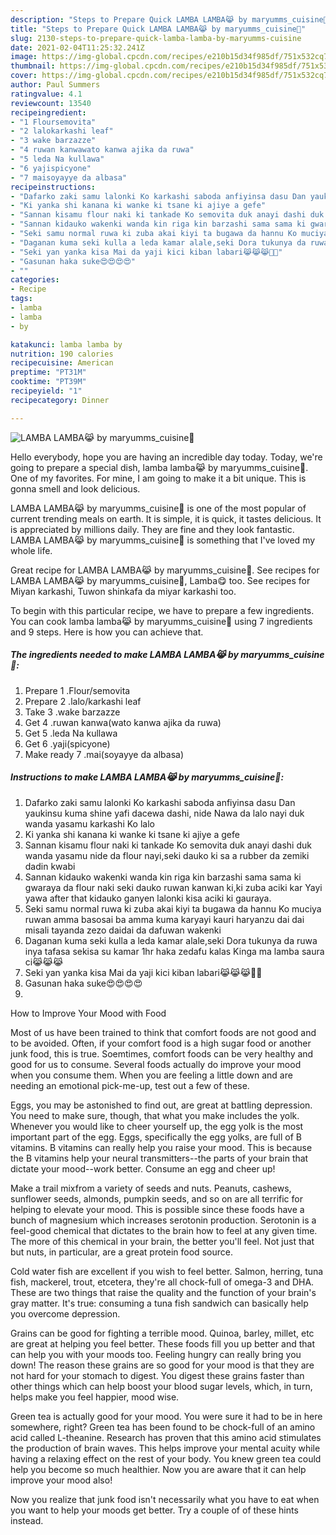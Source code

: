 ```yaml
---
description: "Steps to Prepare Quick LAMBA LAMBA😹 by maryumms_cuisine🌸"
title: "Steps to Prepare Quick LAMBA LAMBA😹 by maryumms_cuisine🌸"
slug: 2130-steps-to-prepare-quick-lamba-lamba-by-maryumms-cuisine
date: 2021-02-04T11:25:32.241Z
image: https://img-global.cpcdn.com/recipes/e210b15d34f985df/751x532cq70/lamba-lamba😹-by-maryumms_cuisine🌸-recipe-main-photo.jpg
thumbnail: https://img-global.cpcdn.com/recipes/e210b15d34f985df/751x532cq70/lamba-lamba😹-by-maryumms_cuisine🌸-recipe-main-photo.jpg
cover: https://img-global.cpcdn.com/recipes/e210b15d34f985df/751x532cq70/lamba-lamba😹-by-maryumms_cuisine🌸-recipe-main-photo.jpg
author: Paul Summers
ratingvalue: 4.1
reviewcount: 13540
recipeingredient:
- "1 Floursemovita"
- "2 lalokarkashi leaf"
- "3 wake barzazze"
- "4 ruwan kanwawato kanwa ajika da ruwa"
- "5 leda Na kullawa"
- "6 yajispicyone"
- "7 maisoyayye da albasa"
recipeinstructions:
- "Dafarko zaki samu lalonki Ko karkashi saboda anfiyinsa dasu Dan yaukinsu kuma shine yafi dacewa dashi, nide Nawa da lalo nayi duk wanda yasamu karkashi Ko lalo"
- "Ki yanka shi kanana ki wanke ki tsane ki ajiye a gefe"
- "Sannan kisamu flour naki ki tankade Ko semovita duk anayi dashi duk wanda yasamu nide da flour nayi,seki dauko ki sa a rubber da zemiki dadin kwabi"
- "Sannan kidauko wakenki wanda kin riga kin barzashi sama sama ki gwaraya da flour naki seki dauko ruwan kanwan ki,ki zuba aciki kar Yayi yawa after that kidauko ganyen lalonki kisa aciki ki gauraya."
- "Seki samu normal ruwa ki zuba akai kiyi ta bugawa da hannu Ko muciya ruwan amma basosai ba amma kuma karyayi kauri haryanzu dai dai misali tayanda zezo daidai da dafuwan wakenki"
- "Daganan kuma seki kulla a leda kamar alale,seki Dora tukunya da ruwa inya tafasa sekisa su kamar 1hr haka zedafu kalas Kinga ma lamba saura ci😹😹😹"
- "Seki yan yanka kisa Mai da yaji kici kiban labari😹😹😹🤤🤤"
- "Gasunan haka suke😍😍😍😍"
- ""
categories:
- Recipe
tags:
- lamba
- lamba
- by

katakunci: lamba lamba by 
nutrition: 190 calories
recipecuisine: American
preptime: "PT31M"
cooktime: "PT39M"
recipeyield: "1"
recipecategory: Dinner

---
```



![LAMBA LAMBA😹 by maryumms_cuisine🌸](https://img-global.cpcdn.com/recipes/e210b15d34f985df/751x532cq70/lamba-lamba😹-by-maryumms_cuisine🌸-recipe-main-photo.jpg)

Hello everybody, hope you are having an incredible day today. Today, we're going to prepare a special dish, lamba lamba😹 by maryumms_cuisine🌸. One of my favorites. For mine, I am going to make it a bit unique. This is gonna smell and look delicious.

LAMBA LAMBA😹 by maryumms_cuisine🌸 is one of the most popular of current trending meals on earth. It is simple, it is quick, it tastes delicious. It is appreciated by millions daily. They are fine and they look fantastic. LAMBA LAMBA😹 by maryumms_cuisine🌸 is something that I've loved my whole life.

Great recipe for LAMBA LAMBA😹 by maryumms_cuisine🌸. See recipes for LAMBA LAMBA😹 by maryumms_cuisine🌸, Lamba😋 too. See recipes for Miyan karkashi, Tuwon shinkafa da miyar karkashi too.


To begin with this particular recipe, we have to prepare a few ingredients. You can cook lamba lamba😹 by maryumms_cuisine🌸 using 7 ingredients and 9 steps. Here is how you can achieve that.

<!--inarticleads1-->

##### The ingredients needed to make LAMBA LAMBA😹 by maryumms_cuisine🌸:

1. Prepare 1 .Flour/semovita
1. Prepare 2 .lalo/karkashi leaf
1. Take 3 .wake barzazze
1. Get 4 .ruwan kanwa(wato kanwa ajika da ruwa)
1. Get 5 .leda Na kullawa
1. Get 6 .yaji(spicyone)
1. Make ready 7 .mai(soyayye da albasa)




<!--inarticleads2-->

##### Instructions to make LAMBA LAMBA😹 by maryumms_cuisine🌸:

1. Dafarko zaki samu lalonki Ko karkashi saboda anfiyinsa dasu Dan yaukinsu kuma shine yafi dacewa dashi, nide Nawa da lalo nayi duk wanda yasamu karkashi Ko lalo
1. Ki yanka shi kanana ki wanke ki tsane ki ajiye a gefe
1. Sannan kisamu flour naki ki tankade Ko semovita duk anayi dashi duk wanda yasamu nide da flour nayi,seki dauko ki sa a rubber da zemiki dadin kwabi
1. Sannan kidauko wakenki wanda kin riga kin barzashi sama sama ki gwaraya da flour naki seki dauko ruwan kanwan ki,ki zuba aciki kar Yayi yawa after that kidauko ganyen lalonki kisa aciki ki gauraya.
1. Seki samu normal ruwa ki zuba akai kiyi ta bugawa da hannu Ko muciya ruwan amma basosai ba amma kuma karyayi kauri haryanzu dai dai misali tayanda zezo daidai da dafuwan wakenki
1. Daganan kuma seki kulla a leda kamar alale,seki Dora tukunya da ruwa inya tafasa sekisa su kamar 1hr haka zedafu kalas Kinga ma lamba saura ci😹😹😹
1. Seki yan yanka kisa Mai da yaji kici kiban labari😹😹😹🤤🤤
1. Gasunan haka suke😍😍😍😍
1. 




How to Improve Your Mood with Food


Most of us have been trained to think that comfort foods are not good and to be avoided. Often, if your comfort food is a high sugar food or another junk food, this is true. Soemtimes, comfort foods can be very healthy and good for us to consume. Several foods actually do improve your mood when you consume them. When you are feeling a little down and are needing an emotional pick-me-up, test out a few of these.

Eggs, you may be astonished to find out, are great at battling depression. You need to make sure, though, that what you make includes the yolk. Whenever you would like to cheer yourself up, the egg yolk is the most important part of the egg. Eggs, specifically the egg yolks, are full of B vitamins. B vitamins can really help you raise your mood. This is because the B vitamins help your neural transmitters--the parts of your brain that dictate your mood--work better. Consume an egg and cheer up!

Make a trail mixfrom a variety of seeds and nuts. Peanuts, cashews, sunflower seeds, almonds, pumpkin seeds, and so on are all terrific for helping to elevate your mood. This is possible since these foods have a bunch of magnesium which increases serotonin production. Serotonin is a feel-good chemical that dictates to the brain how to feel at any given time. The more of this chemical in your brain, the better you'll feel. Not just that but nuts, in particular, are a great protein food source.

Cold water fish are excellent if you wish to feel better. Salmon, herring, tuna fish, mackerel, trout, etcetera, they're all chock-full of omega-3 and DHA. These are two things that raise the quality and the function of your brain's gray matter. It's true: consuming a tuna fish sandwich can basically help you overcome depression. 

Grains can be good for fighting a terrible mood. Quinoa, barley, millet, etc are great at helping you feel better. These foods fill you up better and that can help you with your moods too. Feeling hungry can really bring you down! The reason these grains are so good for your mood is that they are not hard for your stomach to digest. You digest these grains faster than other things which can help boost your blood sugar levels, which, in turn, helps make you feel happier, mood wise.

Green tea is actually good for your mood. You were sure it had to be in here somewhere, right? Green tea has been found to be chock-full of an amino acid called L-theanine. Research has proven that this amino acid stimulates the production of brain waves. This helps improve your mental acuity while having a relaxing effect on the rest of your body. You knew green tea could help you become so much healthier. Now you are aware that it can help improve your mood also!

Now you realize that junk food isn't necessarily what you have to eat when you want to help your moods get better. Try  a  couple of  of  these  hints  instead.

